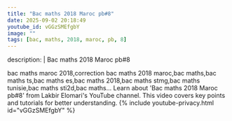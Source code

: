 ```yaml
---
title: "Bac maths 2018 Maroc pb#8"
date: 2025-09-02 20:18:49 
youtube_id: vGGzSMEfgbY
image: ""
tags: [bac, maths, 2018, maroc, pb, 8]
---
```

description: |
  Bac maths 2018 Maroc pb#8
  
  
  
  
  bac maths maroc 2018,correction bac maths 2018 maroc,bac maths,bac maths ts,bac maths es,bac maths 2018,bac maths stmg,bac maths tunisie,bac maths sti2d,bac maths...
  Learn about 'Bac maths 2018 Maroc pb#8' from Lakbir Elomari's YouTube channel. This video covers key points and tutorials for better understanding.
{% include youtube-privacy.html id="vGGzSMEfgbY" %}
